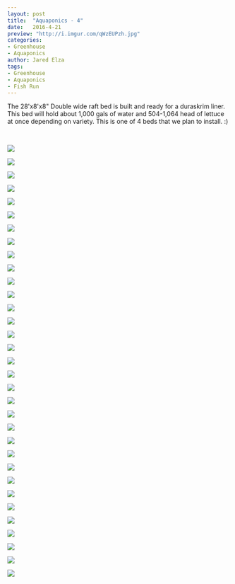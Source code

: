 ```yaml
---
layout: post
title:  "Aquaponics - 4"
date:   2016-4-21
preview: "http://i.imgur.com/qWzEUPzh.jpg"
categories:
- Greenhouse
- Aquaponics
author: Jared Elza
tags: 
- Greenhouse
- Aquaponics
- Fish Run
---
```

The 28'x8'x8" Double wide raft bed is built and ready for a duraskrim liner. This bed will hold about 1,000 gals of water and 504-1,064 head of lettuce at once depending on variety. This is one of 4 beds that we plan to install. :)

<br>

[![](http://i.imgur.com/FCIhry9h.jpg)](http://i.imgur.com/FCIhry9.jpg)

[![](http://i.imgur.com/M7Tzk8Gh.jpg)](http://i.imgur.com/M7Tzk8G.jpg)

[![](http://i.imgur.com/qgytk0Rh.jpg)](http://i.imgur.com/qgytk0R.jpg)

[![](http://i.imgur.com/VZ2BTEPh.jpg)](http://i.imgur.com/VZ2BTEP.jpg)

[![](http://i.imgur.com/2G452zZh.jpg)](http://i.imgur.com/2G452zZ.jpg)

[![](http://i.imgur.com/Q1hBh7dh.jpg)](http://i.imgur.com/Q1hBh7d.jpg)

[![](http://i.imgur.com/Q1hBh7dh.jpg)](http://i.imgur.com/Q1hBh7d.jpg)

[![](http://i.imgur.com/htkwcFSh.jpg)](http://i.imgur.com/htkwcFS.jpg)

[![](http://i.imgur.com/96ndYUAh.jpg)](http://i.imgur.com/96ndYUA.jpg)

[![](http://i.imgur.com/w9uPCpTh.jpg)](http://i.imgur.com/w9uPCpT.jpg)

[![](http://i.imgur.com/8yewNM4h.jpg)](http://i.imgur.com/8yewNM4.jpg)

[![](http://i.imgur.com/PQJape4h.jpg)](http://i.imgur.com/PQJape4.jpg)

[![](http://i.imgur.com/Obvr9Ckh.jpg)](http://i.imgur.com/Obvr9Ck.jpg)

[![](http://i.imgur.com/GXP7vX2h.jpg)](http://i.imgur.com/GXP7vX2.jpg)

[![](http://i.imgur.com/oxwbBfAh.jpg)](http://i.imgur.com/oxwbBfA.jpg)

[![](http://i.imgur.com/rw0P5Zhh.jpg)](http://i.imgur.com/rw0P5Zh.jpg)

[![](http://i.imgur.com/UnfDfO9h.jpg)](http://i.imgur.com/UnfDfO9.jpg)

[![](http://i.imgur.com/5NXbirih.jpg)](http://i.imgur.com/5NXbiri.jpg)

[![](http://i.imgur.com/MntvtJuh.jpg)](http://i.imgur.com/MntvtJu.jpg)

[![](http://i.imgur.com/naHMhAFh.jpg)](http://i.imgur.com/naHMhAF.jpg)

[![](http://i.imgur.com/upafbjYh.jpg)](http://i.imgur.com/upafbjY.jpg)

[![](http://i.imgur.com/ZbHZUywh.jpg)](http://i.imgur.com/ZbHZUyw.jpg)

[![](http://i.imgur.com/AHFhVwGh.jpg)](http://i.imgur.com/AHFhVwG.jpg)

[![](http://i.imgur.com/mmGIf7Vh.jpg)](http://i.imgur.com/mmGIf7V.jpg)

[![](http://i.imgur.com/qW1xaGrh.jpg)](http://i.imgur.com/qW1xaGr.jpg)

[![](http://i.imgur.com/UbAFhIah.jpg)](http://i.imgur.com/UbAFhIa.jpg)

[![](http://i.imgur.com/MDaYkcNh.jpg)](http://i.imgur.com/MDaYkcN.jpg)

[![](http://i.imgur.com/DnQjCMOh.jpg)](http://i.imgur.com/DnQjCMO.jpg)

[![](http://i.imgur.com/fqwai3ph.jpg)](http://i.imgur.com/fqwai3p.jpg)

[![](http://i.imgur.com/917rZlTh.jpg)](http://i.imgur.com/917rZlT.jpg)

[![](http://i.imgur.com/G0sLfgWh.jpg)](http://i.imgur.com/G0sLfgW.jpg)

[![](http://i.imgur.com/ux8JBbrh.jpg)](http://i.imgur.com/ux8JBbr.jpg)

[![](http://i.imgur.com/qWzEUPzh.jpg)](http://i.imgur.com/qWzEUPz.jpg)